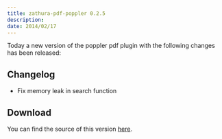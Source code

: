 ```yaml
---
title: zathura-pdf-poppler 0.2.5
description:  
date: 2014/02/17
---
```


Today a new version of the poppler pdf plugin with the following changes has
been released:

## Changelog

* Fix memory leak in search function

## Download
You can find the source of this version
[here](/projects/zathura/plugins/zathura-pdf-poppler/).
